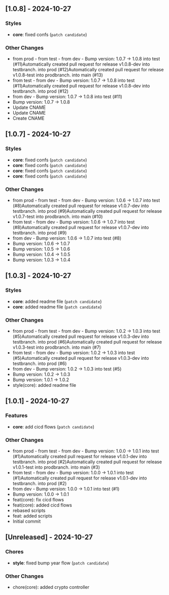## [1.0.8] - 2024-10-27

### Styles

- **core**: fixed confs (`patch candidate`)

### Other Changes

- from prod - from test - from dev - Bump version: 1.0.7 → 1.0.8 into test (#11)Automatically created pull request for release v1.0.8-dev into testbranch. into prod (#12)Automatically created pull request for release v1.0.8-test into prodbranch. into main (#13)
- from test - from dev - Bump version: 1.0.7 → 1.0.8 into test (#11)Automatically created pull request for release v1.0.8-dev into testbranch. into prod (#12)
- from dev - Bump version: 1.0.7 → 1.0.8 into test (#11)
- Bump version: 1.0.7 → 1.0.8
- Update CNAME
- Update CNAME
- Create CNAME

## [1.0.7] - 2024-10-27

### Styles

- **core**: fixed confs (`patch candidate`)
- **core**: fixed confs (`patch candidate`)
- **core**: fixed confs (`patch candidate`)
- **core**: fixed confs (`patch candidate`)

### Other Changes

- from prod - from test - from dev - Bump version: 1.0.6 → 1.0.7 into test (#8)Automatically created pull request for release v1.0.7-dev into testbranch. into prod (#9)Automatically created pull request for release v1.0.7-test into prodbranch. into main (#10)
- from test - from dev - Bump version: 1.0.6 → 1.0.7 into test (#8)Automatically created pull request for release v1.0.7-dev into testbranch. into prod (#9)
- from dev - Bump version: 1.0.6 → 1.0.7 into test (#8)
- Bump version: 1.0.6 → 1.0.7
- Bump version: 1.0.5 → 1.0.6
- Bump version: 1.0.4 → 1.0.5
- Bump version: 1.0.3 → 1.0.4

## [1.0.3] - 2024-10-27

### Styles

- **core**: added readme file (`patch candidate`)
- **core**: added readme file (`patch candidate`)

### Other Changes

- from prod - from test - from dev - Bump version: 1.0.2 → 1.0.3 into test (#5)Automatically created pull request for release v1.0.3-dev into testbranch. into prod (#6)Automatically created pull request for release v1.0.3-test into prodbranch. into main (#7)
- from test - from dev - Bump version: 1.0.2 → 1.0.3 into test (#5)Automatically created pull request for release v1.0.3-dev into testbranch. into prod (#6)
- from dev - Bump version: 1.0.2 → 1.0.3 into test (#5)
- Bump version: 1.0.2 → 1.0.3
- Bump version: 1.0.1 → 1.0.2
- style(core): added readme file

## [1.0.1] - 2024-10-27

### Features

- **core**: add cicd flows (`patch candidate`)

### Other Changes

- from prod - from test - from dev - Bump version: 1.0.0 → 1.0.1 into test (#1)Automatically created pull request for release v1.0.1-dev into testbranch. into prod (#2)Automatically created pull request for release v1.0.1-test into prodbranch. into main (#3)
- from test - from dev - Bump version: 1.0.0 → 1.0.1 into test (#1)Automatically created pull request for release v1.0.1-dev into testbranch. into prod (#2)
- from dev - Bump version: 1.0.0 → 1.0.1 into test (#1)
- Bump version: 1.0.0 → 1.0.1
- feat(core): fix cicd flows
- feat(core): added cicd flows
- rebased scripts
- feat: added scripts
- Initial commit

## [Unreleased] - 2024-10-27

### Chores

- **style**: fixed bump year flow (`patch candidate`)

### Other Changes

- chore(core): added crypto controller

